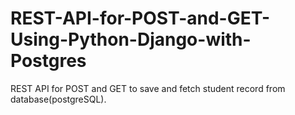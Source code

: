 # REST-API-for-POST-and-GET-Using-Python-Django-with-Postgres
REST API for POST and GET to save and fetch student record from database(postgreSQL).
